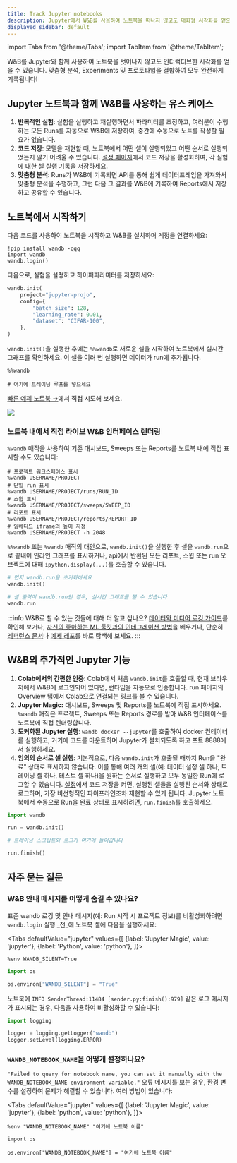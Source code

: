 ```yaml
---
title: Track Jupyter notebooks
description: Jupyter에서 W&B를 사용하여 노트북을 떠나지 않고도 대화형 시각화를 얻으세요.
displayed_sidebar: default
---
```

import Tabs from '@theme/Tabs';
import TabItem from '@theme/TabItem';

W&B를 Jupyter와 함께 사용하여 노트북을 벗어나지 않고도 인터랙티브한 시각화를 얻을 수 있습니다. 맞춤형 분석, Experiments 및 프로토타입을 결합하여 모두 완전하게 기록됩니다!

## Jupyter 노트북과 함께 W&B를 사용하는 유스 케이스

1. **반복적인 실험**: 실험을 실행하고 재실행하면서 파라미터를 조정하고, 여러분이 수행하는 모든 Runs를 자동으로 W&B에 저장하여, 중간에 수동으로 노트를 작성할 필요가 없습니다.
2. **코드 저장**: 모델을 재현할 때, 노트북에서 어떤 셀이 실행되었고 어떤 순서로 실행되었는지 알기 어려울 수 있습니다. [설정 페이지](../app/settings-page/intro.md)에서 코드 저장을 활성화하여, 각 실험에 대한 셀 실행 기록을 저장하세요.
3. **맞춤형 분석**: Runs가 W&B에 기록되면 API를 통해 쉽게 데이터프레임을 가져와서 맞춤형 분석을 수행하고, 그런 다음 그 결과를 W&B에 기록하여 Reports에서 저장하고 공유할 수 있습니다.

## 노트북에서 시작하기

다음 코드를 사용하여 노트북을 시작하고 W&B를 설치하며 계정을 연결하세요:

```notebook
!pip install wandb -qqq
import wandb
wandb.login()
```

다음으로, 실험을 설정하고 하이퍼파라미터를 저장하세요:

```python
wandb.init(
    project="jupyter-projo",
    config={
        "batch_size": 128,
        "learning_rate": 0.01,
        "dataset": "CIFAR-100",
    },
)
```

`wandb.init()`을 실행한 후에는 `%%wandb`로 새로운 셀을 시작하여 노트북에서 실시간 그래프를 확인하세요. 이 셀을 여러 번 실행하면 데이터가 run에 추가됩니다.

```notebook
%%wandb

# 여기에 트레이닝 루프를 넣으세요
```

[빠른 예제 노트북 →](http://wandb.me/jupyter-interact-colab)에서 직접 시도해 보세요.

![](/images/track/jupyter_widget.png)

### 노트북 내에서 직접 라이브 W&B 인터페이스 렌더링

`%wandb` 매직을 사용하여 기존 대시보드, Sweeps 또는 Reports를 노트북 내에 직접 표시할 수도 있습니다:

```notebook
# 프로젝트 워크스페이스 표시
%wandb USERNAME/PROJECT
# 단일 run 표시
%wandb USERNAME/PROJECT/runs/RUN_ID
# 스윕 표시
%wandb USERNAME/PROJECT/sweeps/SWEEP_ID
# 리포트 표시
%wandb USERNAME/PROJECT/reports/REPORT_ID
# 임베디드 iframe의 높이 지정
%wandb USERNAME/PROJECT -h 2048
```

`%%wandb` 또는 `%wandb` 매직의 대안으로, `wandb.init()`을 실행한 후 셀을 `wandb.run`으로 끝내어 인라인 그래프를 표시하거나, api에서 반환된 모든 리포트, 스윕 또는 run 오브젝트에 대해 `ipython.display(...)`를 호출할 수 있습니다.

```python
# 먼저 wandb.run을 초기화하세요
wandb.init()

# 셀 출력이 wandb.run인 경우, 실시간 그래프를 볼 수 있습니다
wandb.run
```

:::info
W&B로 할 수 있는 것들에 대해 더 알고 싶나요? [데이터와 미디어 로깅 가이드](log/intro.md)를 확인해 보거나, [자신의 좋아하는 ML 툴킷과의 인테그레이션 방법](../integrations/intro.md)을 배우거나, 단순히 [레퍼런스 문서](../../ref/python/README.md)나 [예제 레포](https://github.com/wandb/examples)를 바로 탐색해 보세요.
:::

## W&B의 추가적인 Jupyter 기능

1. **Colab에서의 간편한 인증**: Colab에서 처음 `wandb.init`를 호출할 때, 현재 브라우저에서 W&B에 로그인되어 있다면, 런타임을 자동으로 인증합니다. run 페이지의 Overview 탭에서 Colab으로 연결되는 링크를 볼 수 있습니다.
2. **Jupyter Magic:** 대시보드, Sweeps 및 Reports를 노트북에 직접 표시하세요. `%wandb` 매직은 프로젝트, Sweeps 또는 Reports 경로를 받아 W&B 인터페이스를 노트북에 직접 렌더링합니다.
3. **도커화된 Jupyter 실행**: `wandb docker --jupyter`를 호출하여 docker 컨테이너를 실행하고, 거기에 코드를 마운트하며 Jupyter가 설치되도록 하고 포트 8888에서 실행하세요.
4. **임의의 순서로 셀 실행**: 기본적으로, 다음 `wandb.init`가 호출될 때까지 Run을 "완료" 상태로 표시하지 않습니다. 이를 통해 여러 개의 셀(예: 데이터 설정 셀 하나, 트레이닝 셀 하나, 테스트 셀 하나)을 원하는 순서로 실행하고 모두 동일한 Run에 로그할 수 있습니다. [설정](https://app.wandb.ai/settings)에서 코드 저장을 켜면, 실행된 셀들을 실행된 순서와 상태로 로그하며, 가장 비선형적인 파이프라인조차 재현할 수 있게 됩니다. Jupyter 노트북에서 수동으로 Run을 완료 상태로 표시하려면, `run.finish`를 호출하세요.

```python
import wandb

run = wandb.init()

# 트레이닝 스크립트와 로그가 여기에 들어갑니다

run.finish()
```

## 자주 묻는 질문

### W&B 안내 메시지를 어떻게 숨길 수 있나요?

표준 wandb 로깅 및 안내 메시지(예: Run 시작 시 프로젝트 정보)를 비활성화하려면 `wandb.login` 실행 _전_에 노트북 셀에 다음을 실행하세요:

<Tabs
  defaultValue="jupyter"
  values={[
    {label: 'Jupyter Magic', value: 'jupyter'},
    {label: 'Python', value: 'python'},
  ]}>
  <TabItem value="jupyter">

```notebook
%env WANDB_SILENT=True
```
  </TabItem>
  <TabItem value="python">

```python
import os

os.environ["WANDB_SILENT"] = "True"
```
  </TabItem>
</Tabs>

노트북에 `INFO SenderThread:11484 [sender.py:finish():979]` 같은 로그 메시지가 표시되는 경우, 다음을 사용하여 비활성화할 수 있습니다:

```python
import logging

logger = logging.getLogger("wandb")
logger.setLevel(logging.ERROR)
```

### `WANDB_NOTEBOOK_NAME`을 어떻게 설정하나요?

`"Failed to query for notebook name, you can set it manually with the WANDB_NOTEBOOK_NAME environment variable,"` 오류 메시지를 보는 경우, 환경 변수를 설정하여 문제가 해결할 수 있습니다. 여러 방법이 있습니다:

<Tabs
  defaultValue="jupyter"
  values={[
    {label: 'Jupyter Magic', value: 'jupyter'},
    {label: 'python', value: 'python'},
  ]}>
  <TabItem value="jupyter">

```notebook
%env "WANDB_NOTEBOOK_NAME" "여기에 노트북 이름"
```
  </TabItem>
  <TabItem value="python">

```notebook
import os

os.environ["WANDB_NOTEBOOK_NAME"] = "여기에 노트북 이름"
```
  </TabItem>
</Tabs>